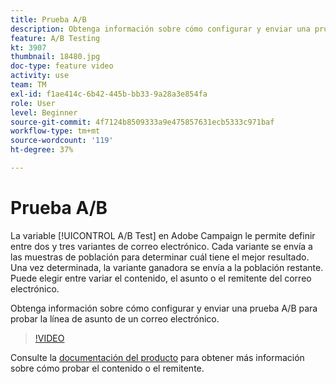 ```yaml
---
title: Prueba A/B
description: Obtenga información sobre cómo configurar y enviar una prueba A/B para probar la línea de asunto de un correo electrónico.
feature: A/B Testing
kt: 3907
thumbnail: 18480.jpg
doc-type: feature video
activity: use
team: TM
exl-id: f1ae414c-6b42-445b-bb33-9a28a3e854fa
role: User
level: Beginner
source-git-commit: 4f7124b8509333a9e475857631ecb5333c971baf
workflow-type: tm+mt
source-wordcount: '119'
ht-degree: 37%

---
```


# Prueba A/B

La variable [!UICONTROL A/B Test] en Adobe Campaign le permite definir entre dos y tres variantes de correo electrónico. Cada variante se envía a las muestras de población para determinar cuál tiene el mejor resultado. Una vez determinada, la variante ganadora se envía a la población restante. Puede elegir entre variar el contenido, el asunto o el remitente del correo electrónico.

Obtenga información sobre cómo configurar y enviar una prueba A/B para probar la línea de asunto de un correo electrónico.

>[!VIDEO](https://video.tv.adobe.com/v/18480?quality=12)

Consulte la [documentación del producto](https://experienceleague.adobe.com/docs/campaign-standard/using/communication-channels/email-messages/designing-an-a-b-test-email.html) para obtener más información sobre cómo probar el contenido o el remitente.
